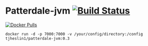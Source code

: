 # Patterdale-jvm [![Build Status](https://travis-ci.org/tjheslin1/Patterdale-jvm.svg?branch=master)](https://travis-ci.org/tjheslin1/Patterdale-jvm)

[![Docker Pulls](https://img.shields.io/docker/pulls/tjheslin1/patterdale-jvm.svg?maxAge=604800)](https://hub.docker.com/r/tjheslin1/patterdale-jvm/)

`docker run -d -p 7000:7000 -v /your/config/directory:/config tjheslin1/patterdale-jvm:0.3`